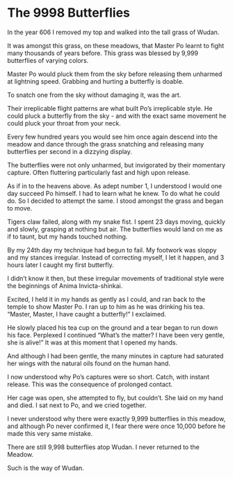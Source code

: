 # The 9998 Butterflies

In the year 606 I removed my top and walked into the tall grass of Wudan.

It was amongst this grass, on these meadows, that Master Po learnt to fight many thousands of years before. This grass was blessed by 9,999 butterflies of varying colors.

Master Po would pluck them from the sky before releasing them unharmed at lightning speed. Grabbing and hurting a butterfly is doable.

To snatch one from the sky without damaging it, was the art.&#x20;

Their irreplicable flight patterns are what built Po’s irreplicable style. He could pluck a butterfly from the sky - and with the exact same movement he could pluck your throat from your neck.

Every few hundred years you would see him once again descend into the meadow and dance through the grass snatching and releasing many butterflies per second in a dizzying display.

The butterflies were not only unharmed, but invigorated by their momentary capture. Often fluttering particularly fast and high upon release.

As if in to the heavens above. As adept number 1, I understood I would one day succeed Po himself. I had to learn what he knew. To do what he could do. So I decided to attempt the same. I stood amongst the grass and began to move.

Tigers claw failed, along with my snake fist. I spent 23 days moving, quickly and slowly, grasping at nothing but air. The butterflies would land on me as if to taunt, but my hands touched nothing.

By my 24th day my technique had begun to fail. My footwork was sloppy and my stances irregular. Instead of correcting myself, I let it happen, and 3 hours later I caught my first butterfly.

I didn’t know it then, but these irregular movements of traditional style were the beginnings of Anima Invicta-shinkai.

Excited, I held it in my hands as gently as I could, and ran back to the temple to show Master Po. I ran up to him as he was drinking his tea. “Master, Master, I have caught a butterfly!” I exclaimed.

He slowly placed his tea cup on the ground and a tear began to run down his face. Perplexed I continued “What’s the matter? I have been very gentle, she is alive!” It was at this moment that I opened my hands.

And although I had been gentle, the many minutes in capture had saturated her wings with the natural oils found on the human hand.

I now understood why Po’s captures were so short. Catch, with instant release. This was the consequence of prolonged contact.

Her cage was open, she attempted to fly, but couldn’t. She laid on my hand and died. I sat next to Po, and we cried together.

I never understood why there were exactly 9,999 butterflies in this meadow, and although Po never confirmed it, I fear there were once 10,000 before he made this very same mistake.

There are still 9,998 butterflies atop Wudan. I never returned to the Meadow.



Such is the way of Wudan.
